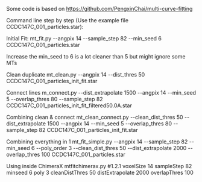 Some code is based on 
https://github.com/PengxinChai/multi-curve-fitting


Command line step by step (Use the example file CCDC147C_001_particles.star):

Initial Fit: 
mt_fit.py --angpix 14 --sample_step 82 --min_seed 6 CCDC147C_001_particles.star

Increase the min_seed to 6 is a lot cleaner than 5 but might ignore some MTs

Clean duplicate
mt_clean.py --angpix 14 --dist_thres 50 CCDC147C_001_particles_init_fit.star 

Connect lines
m_connect.py --dist_extrapolate 1500 --angpix 14 --min_seed 5 --overlap_thres 80 --sample_step 82 CCDC147C_001_particles_init_fit_filtered50.0A.star

Combining clean & connect
mt_clean_connect.py --clean_dist_thres 50 --dist_extrapolate 1500 --angpix 14 --min_seed 5 --overlap_thres 80 --sample_step 82 CCDC147C_001_particles_init_fit.star

Combining everything in 1
mt_fit_simple.py --angpix 14 --sample_step 82 --min_seed 6 --poly_order 3 --clean_dist_thres 50 --dist_extrapolate 2000 --overlap_thres 100 CCDC147C_001_particles.star

Using inside ChimeraX
mtfitchimerax.py #1.2.1 voxelSize 14 sampleStep 82 minseed 6 poly 3 cleanDistThres 50 distExtrapolate 2000 overlapThres 100
